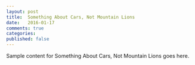 ```yaml
---
layout: post
title:  Something About Cars, Not Mountain Lions
date:   2016-01-17
comments: true
categories:
published: false
---
```

 
Sample content for Something About Cars, Not Mountain Lions goes here.
 
